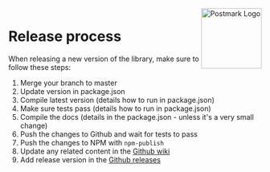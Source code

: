 <a href="https://postmarkapp.com">
    <img src="https://github.com/wildbit/postmark.js/raw/master/postmark.png" alt="Postmark Logo" title="Postmark" width="120" height="120" align="right">
</a>

# Release process

When releasing a new version of the library, make sure to follow these steps:

1. Merge your branch to master
2. Update version in package.json
3. Compile latest version (details how to run in package.json)
4. Make sure tests pass (details how to run in package.json)
5. Compile the docs (details in the package.json - unless it's a very small change) 
6. Push the changes to Github and wait for tests to pass
7. Push the changes to NPM with `npm-publish`
8. Update any related content in the [Github wiki](https://github.com/wildbit/postmark.js/wiki)
9. Add release version in the [Github releases](https://github.com/wildbit/postmark.js/releases)
